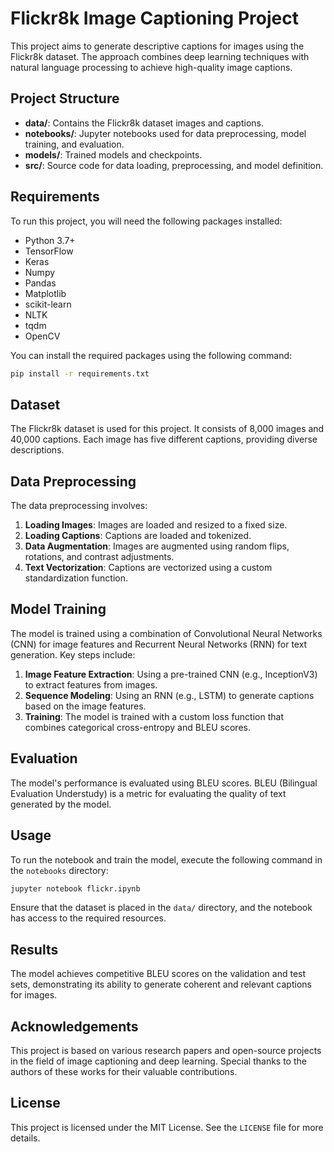 # Flickr8k Image Captioning Project

This project aims to generate descriptive captions for images using the Flickr8k dataset. The approach combines deep learning techniques with natural language processing to achieve high-quality image captions.

## Project Structure

- **data/**: Contains the Flickr8k dataset images and captions.
- **notebooks/**: Jupyter notebooks used for data preprocessing, model training, and evaluation.
- **models/**: Trained models and checkpoints.
- **src/**: Source code for data loading, preprocessing, and model definition.

## Requirements

To run this project, you will need the following packages installed:

- Python 3.7+
- TensorFlow
- Keras
- Numpy
- Pandas
- Matplotlib
- scikit-learn
- NLTK
- tqdm
- OpenCV

You can install the required packages using the following command:

```bash
pip install -r requirements.txt
```

## Dataset

The Flickr8k dataset is used for this project. It consists of 8,000 images and 40,000 captions. Each image has five different captions, providing diverse descriptions.

## Data Preprocessing

The data preprocessing involves:

1. **Loading Images**: Images are loaded and resized to a fixed size.
2. **Loading Captions**: Captions are loaded and tokenized.
3. **Data Augmentation**: Images are augmented using random flips, rotations, and contrast adjustments.
4. **Text Vectorization**: Captions are vectorized using a custom standardization function.

## Model Training

The model is trained using a combination of Convolutional Neural Networks (CNN) for image features and Recurrent Neural Networks (RNN) for text generation. Key steps include:

1. **Image Feature Extraction**: Using a pre-trained CNN (e.g., InceptionV3) to extract features from images.
2. **Sequence Modeling**: Using an RNN (e.g., LSTM) to generate captions based on the image features.
3. **Training**: The model is trained with a custom loss function that combines categorical cross-entropy and BLEU scores.

## Evaluation

The model's performance is evaluated using BLEU scores. BLEU (Bilingual Evaluation Understudy) is a metric for evaluating the quality of text generated by the model.

## Usage

To run the notebook and train the model, execute the following command in the `notebooks` directory:

```bash
jupyter notebook flickr.ipynb
```

Ensure that the dataset is placed in the `data/` directory, and the notebook has access to the required resources.

## Results

The model achieves competitive BLEU scores on the validation and test sets, demonstrating its ability to generate coherent and relevant captions for images.

## Acknowledgements

This project is based on various research papers and open-source projects in the field of image captioning and deep learning. Special thanks to the authors of these works for their valuable contributions.

## License

This project is licensed under the MIT License. See the `LICENSE` file for more details.
